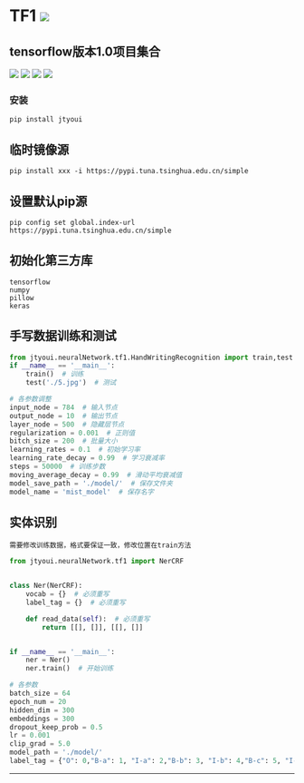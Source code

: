 # **TF1** [![](https://gitee.com/tyoui/logo/raw/master/logo/photolog.png)][1]

## tensorflow版本1.0项目集合
[![](https://img.shields.io/badge/个人网站-jtyoui-yellow.com.svg)][1]
[![](https://img.shields.io/badge/Python-3.7-green.svg)]()
[![](https://img.shields.io/badge/BlogWeb-Tyoui-bule.svg)][1]
[![](https://img.shields.io/badge/Email-jtyoui@qq.com-red.svg)]()


### 安装
    pip install jtyoui

## 临时镜像源
    pip install xxx -i https://pypi.tuna.tsinghua.edu.cn/simple

## 设置默认pip源
    pip config set global.index-url https://pypi.tuna.tsinghua.edu.cn/simple

## 初始化第三方库
    tensorflow
    numpy
    pillow
    keras


## 手写数据训练和测试
```python
from jtyoui.neuralNetwork.tf1.HandWritingRecognition import train,test
if __name__ == '__main__':
    train()  # 训练
    test('./5.jpg')  # 测试

# 各参数调整
input_node = 784  # 输入节点
output_node = 10  # 输出节点
layer_node = 500  # 隐藏层节点
regularization = 0.001  # 正则值
bitch_size = 200  # 批量大小
learning_rates = 0.1  # 初始学习率
learning_rate_decay = 0.99  # 学习衰减率
steps = 50000  # 训练步数
moving_average_decay = 0.99  # 滑动平均衰减值
model_save_path = './model/'  # 保存文件夹
model_name = 'mist_model'  # 保存名字
```

## 实体识别
    需要修改训练数据，格式要保证一致，修改位置在train方法
```python
from jtyoui.neuralNetwork.tf1 import NerCRF


class Ner(NerCRF):
    vocab = {}  # 必须重写
    label_tag = {}  # 必须重写

    def read_data(self):  # 必须重写
        return [[], []], [[], []]


if __name__ == '__main__':
    ner = Ner()
    ner.train()  # 开始训练

# 各参数
batch_size = 64
epoch_num = 20
hidden_dim = 300
embeddings = 300
dropout_keep_prob = 0.5
lr = 0.001
clip_grad = 5.0
model_path = './model/'
label_tag = {"O": 0,"B-a": 1, "I-a": 2,"B-b": 3, "I-b": 4,"B-c": 5, "I-c": 6}
```

***
[1]: https://blog.jtyoui.com